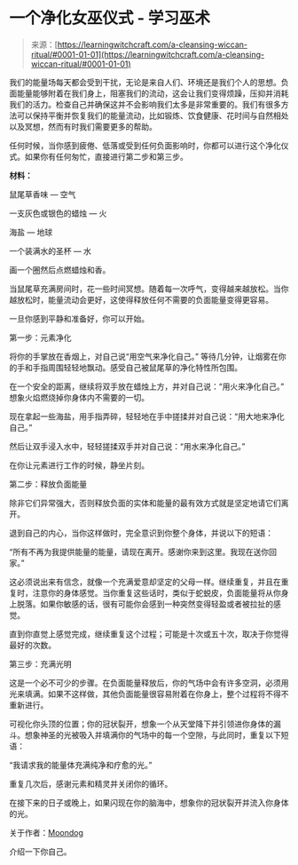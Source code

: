 <!--yml

类别：未分类

日期：2024年6月12日 18:16:34

-->

# 一个净化女巫仪式 - 学习巫术

> 来源：[https://learningwitchcraft.com/a-cleansing-wiccan-ritual/#0001-01-01](https://learningwitchcraft.com/a-cleansing-wiccan-ritual/#0001-01-01)

我们的能量场每天都会受到干扰，无论是来自人们、环境还是我们个人的思想。负面能量能够附着在我们身上，阻塞我们的流动，这会让我们变得烦躁，压抑并消耗我们的活力。检查自己并确保这并不会影响我们太多是非常重要的。我们有很多方法可以保持平衡并恢复我们的能量流动，比如锻炼、饮食健康、花时间与自然相处以及冥想，然而有时我们需要更多的帮助。

任何时候，当你感到疲倦、低落或受到任何负面影响时，你都可以进行这个净化仪式。如果你有任何匆忙，直接进行第二步和第三步。

**材料：**

鼠尾草香味 — 空气

一支灰色或银色的蜡烛 — 火

海盐 — 地球

一个装满水的圣杯 — 水

画一个圈然后点燃蜡烛和香。

当鼠尾草充满房间时，花一些时间冥想。随着每一次呼气，变得越来越放松。当你越放松时，能量流动会更好，这使得释放任何不需要的负面能量变得更容易。

一旦你感到平静和准备好，你可以开始。

第一步：元素净化

将你的手掌放在香烟上，对自己说“用空气来净化自己。” 等待几分钟，让烟雾在你的手和手指周围轻轻地飘动。感受自己被鼠尾草的净化特性所包围。

在一个安全的距离，继续将双手放在蜡烛上方，并对自己说：“用火来净化自己。” 想象火焰燃烧掉你身体内不需要的一切。

现在拿起一些海盐，用手指弄碎，轻轻地在手中搓揉并对自己说：“用大地来净化自己。”

然后让双手浸入水中，轻轻搓揉双手并对自己说：“用水来净化自己。”

在你让元素进行工作的时候，静坐片刻。

第二步：释放负面能量

除非它们异常强大，否则释放负面的实体和能量的最有效方式就是坚定地请它们离开。

退到自己的内心，当你这样做时，完全意识到你整个身体，并说以下的短语：

“所有不再为我提供能量的能量，请现在离开。感谢你来到这里。我现在送你回家。”

这必须说出来有信念，就像一个充满爱意却坚定的父母一样。继续重复，并且在重复时，注意你的身体感觉。当你重复这些话时，类似于蛇蜕皮，负面能量将从你身上脱落。如果你敏感的话，很有可能你会感到一种突然变得轻盈或者被拉扯的感觉。

直到你直觉上感觉完成，继续重复这个过程；可能是十次或五十次，取决于你觉得最好的次数。

第三步：充满光明

这是一个必不可少的步骤。在负面能量释放后，你的气场中会有许多空洞，必须用光来填满。如果不这样做，其他负面能量很容易附着在你身上，整个过程将不得不重新进行。

可视化你头顶的位置；你的冠状裂开，想象一个从天堂降下并引领进你身体的漏斗。想象神圣的光被吸入并填满你的气场中的每一个空隙，与此同时，重复以下短语：

“我请求我的能量体充满纯净和疗愈的光。”

重复几次后，感谢元素和精灵并关闭你的循环。

在接下来的日子或晚上，如果闪现在你的脑海中，想象你的冠状裂开并流入你身体的光。

关于作者：[Moondog](https://learningwitchcraft.com/profile/?tthayer/)

介绍一下你自己。
